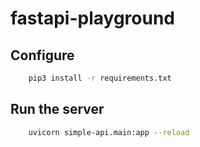 # fastapi-playground

## Configure

```bash
    pip3 install -r requirements.txt
```

## Run the server

```bash
    uvicorn simple-api.main:app --reload
```
